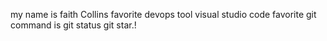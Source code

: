 my name is  faith Collins
favorite devops tool visual studio code
favorite git command is git status 
git star.!
